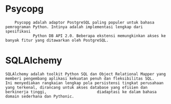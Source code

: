 # Psycopg
    	Psycopg adalah adaptor PostgreSQL paling populer untuk bahasa pemrograman Python. Intinya adalah implementasi lengkap dari spesifikasi     	
                Python DB API 2.0. Beberapa ekstensi memungkinkan akses ke banyak fitur yang ditawarkan oleh PostgreSQL.

# SQLAlchemy
	SQLAlchemy adalah toolkit Python SQL dan Object Relational Mapper yang memberi pengembang aplikasi kekuatan penuh dan fleksibilitas SQL.
	Ini menyediakan rangkaian lengkap pola persistensi tingkat perusahaan yang terkenal, dirancang untuk akses database yang efisien dan berkinerja tinggi, 	              	 diadaptasi ke dalam bahasa domain sederhana dan Pythonic.

